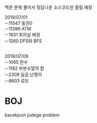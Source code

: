 ﻿백준 문제 풀어서 정답나온 소스코드만 올릴 예정

2019/07/01<br />
--11047 동전0 <br />
--11399 ATM<br />
--1931  회의실 배정<br />
--1260 DFS와 BFS<br /><br />

2019/07/09<br />
--1065 한수 <br />
--1182 부분수열의 합 <br />
--2309 일곱 난쟁이 <br />
--6603 로또 <br />

# BOJ
bacekjoon judege problem

